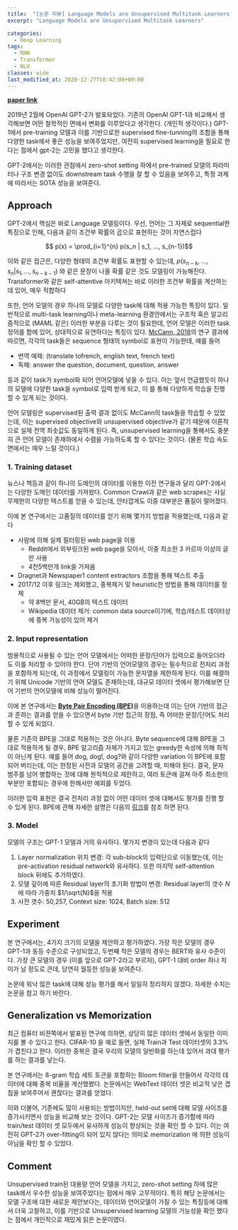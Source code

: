 ```yaml
---
title:  "[논문 리뷰] Language Models are Unsupervised Multitask Learners (OpenAI GPT-2)"
excerpt: "Language Models are Unsupervised Multitask Learners"

categories:
  - Deep Learning
tags:
  - RNN
  - Transformer
  - NLU
classes: wide
last_modified_at: 2020-12-27T10:42:00+09:00
---
```


__[paper link](https://d4mucfpksywv.cloudfront.net/better-language-models/language_models_are_unsupervised_multitask_learners.pdf)__  

2019년 2월에 OpenAI GPT-2가 발표돠었다. 기존의 OpenAI GPT-1과 비교해서 생각해보면 어떤 철학적인 면에서 변화를 이루었다고 생각한다. (개인적 생각이다.) GPT-1에서 pre-training 모델과 이를 기반으로한 supervised fine-tunning의 조합을 통해 다양한 task에서 좋은 성능을 보여주었지만, 여전히 supervised learning을 필요로 한다는 점에서 gpt-2는 고민을 했다고 생각한다.

GPT-2에서는 이러한 관점에서 zero-shot setting 하에서 pre-trained 모델의 파라미터나 구조 변경 없이도 downstream task 수행을 잘 할 수 있음을 보여주고, 특정 과제에 따라서는 SOTA 성능을 보여준다. 

## __Approach__
GPT-2에서 핵심은 바로 Language 모델링이다. 우선, 언어는 그 자체로 sequential한 특징으로 인해, 다음과 같이 조건부 확률의 곱으로 표현하는 것이 자연스럽다

$$ p(x) = \prod_{i=1}^{n} p(s_n | s_1, ..., s_{n-1})$$

이와 같은 접근은, 다양한 형태의 조건부 확률도 표현할 수 있는데, $p(s_{n-k},...,s_{n} | s_1, ..., s_{n-k-1})$ 와 같은 문장이 나올 확률 같은 것도 모델링이 가능해진다. Transformer와 같은 self-attentive 아키텍쳐는 바로 이러한 조건부 확률을 계산하는 데 있어, 매우 적합하다

또한, 언어 모델의 경우 하나의 모델로 다양한 task에 대해 적용 가능한 특징이 있다.  일반적으로 multi-task learning이나 meta-learning 환경안에서는 구조적 혹은 알고리즘적으로 (MAML 같은) 이러한 부분을 다루는  것이 필요한데, 언어 모델은 이러한 task 정의를 함에 있어, 상대적으로 유연하다는 특징이 있다.  [McCann, 2018](https://arxiv.org/abs/1806.08730)의 연구 결과에 따르면, 각각의 task들은 sequence 형태의 symbol로 표현이 가능한데, 예를 들어
- 번역 예제: (translate tofrench, english text, french text)
- 독해: answer the question, document, question, answer

등과 같이 task가 symbol화 되어 언어모델에 넣을 수 있다. 이는 앞서 언급했듯이 하나의 모델에 다양한 task을 symbol로 입력 받게 되고, 이 를 통해 다양하게 학습을 진행 할 수 있게 되는 것이다.

언어 모델링은 supervised된 출력 결과 없이도 McCann의 task들을 학습할 수 있었는데, 이는 supervised objective와 unsupervised objective가 같기 때문에 이론적으로 실제 전역 최솟값도 동일하게 된다. 즉, unsupervised learning을 통해서도 충분히 큰 언어 모델이 존재하에서 수렴을 가능하도록 할 수 있다는 것이다. (물론 학습 속도면에서는 매우 느릴 것이다.)

### 1. Training dataset
뉴스나 책등과 같이 하나의 도메인의 데이터를 이용한 이전 연구들과 달리 GPT-2에서는 다양한 도메인 데이터를 가져왔다. Common Crawl과 같은 web scrapes는 사실 무제한의 다양한 텍스트를 얻을 수 있는데, 안타깝게도 이중 대부분은 품질이 떨어졌다.

이에 본 연구에서는 고품질의 데이터를 얻기 위해 몇가지 방법을 적용했는데, 다음과 같다
- 사람에 의해 실제 필터링된 web page을 이용
  - Reddit에서 외부링크된 web page을 모아서, 이중 최소한 3 카르마 이상의 글만 사용
  - 4천5백만개 link을 가져옴
- Dragnet과  Newspaper1 content extractors 조합을 통해 텍스트 추출
- 2017/12 이후 링크는 제외했고, 중복제거 및 heuristic한 방법을 통해 데이터를 정제
  - 약 8백만 문서, 40GB의 텍스트 데이터 
  - Wikipedia 데이터 제거: common data source이기에, 학습/테스트 데이터상에 중복 가능성이 있어 제거

### 2. Input representation
범용적으로 사용될 수 있는 언어 모델에서는 어떠한 문장/단어가 입력으로 들어오더라도 이를 처리할 수 있어야 한다. 단어 기반의 언어모델의 경우는 필수적으로 전처리 과정을 포함하게 되는데, 이 과정에서 모델링이 가능한 문자열을 제한하게 된다. 이를 해결하기 위해 Unicode 기반의 언어 모델도 존재하는데, 대규모 데이터 셋에서 평가해보면 단어 기반의 언어모델에 비해 성능이 떨어진다.

이에 본 연구에서는 [__Byte Pair Encoding (BPE)__](https://arxiv.org/abs/1508.07909)을 이용하는데 이는 단어 기반의 접근과 준하는 결과를 얻을 수 있으면서 byte 기반 접근의 장점, 즉 어떠한 문장/단어도 처리 할 수 있게 되었다.

물론 기존의 BPE을 그대로 적용하는 것은 아니다. Byte sequence에 대해 BPE을 그대로 적용하게 될 경우, BPE 알고리즘 자체가 가지고 있는 greedy한 속성에 의해 최적이 아닌게 된다. 예를 들어 dog, dog!, dog?와 같이 다양한 variation 이 BPE에 포함되어 버리는데, 이는 한정된 사전과 모델의 공간을 고려할 때, 피해야 된다. 결국, 문자 범주를 넘어 병합하는 것에 대해 원칙적으로 제한하고, 여러 토큰에 걸쳐 아주 최소한의 부분만 포함되는 경우에 한해서만 예외를 두었다.

이러한 입력 표현은 결국 전처리 과정 없이 어떤 데이터 셋에 대해서도 평가를 진행 할 수 있게 된다. BPE에 관해 자세한 설명은 다음의 [링크](https://wikidocs.net/22592)를 참조 하면 된다.

### 3. Model
모델의 구조는 GPT-1 모델과 거의 유사하다. 몇가지 변경이 있는데 다음과 같다
1. Layer normalization 위치 변경: 각 sub-block의 입력단으로 이동했는데, 이는 pre-activation residual network와 유사하다. 또한 마지막 self-attention block 뒤에도 추가하였다.
1. 모델 깊이에 따른 Residual layer의 초기화 방법이 변경: Residual layer의 갯수 $N$에 따라 가중치 $1/\sqrt{N}$을 적용
1. 사전 갯수: 50,257, Context size: 1024, Batch size: 512

## __Experiment__
본 연구에서는, 4가지 크기의 모델을 제안하고 평가하였다. 가장 작은 모델의 경우 GPT-1과 동등 수준으로 구성되었고, 두번째 작은 모델의 경우는 BERT와 유사 수준이다. 가장 큰 모델의 경우 (이를 앞으로 GPT-2라고 부르자), GPT-1 대비 order 하나 차이가 날 정도로 큰데, 당연히 월등한 성능을 보여준다.

논문에 워낙 많은 task에 대해 성능 평가를 해서 일일히 정리하지 않겠다. 자세한 수치는 논문을 참고 하기 바란다. 

## __Generalization vs Memorization__
최근 컴퓨터 비젼쪽에서 발표된 연구에 의하면, 상당히 많은 데이터 셋에서 동일한 이미지를 볼 수 있다고 한다. CIFAR-10 을 예로 들면, 실제 Train과 Test 데이터셋의 3.3%가 겹친다고 한다. 이러한 중복은 결국 우리의 모델의 일반화를 하는데 있어서 과대 평가를 하는 결과를 낳는다. 

본 연구에서는 8-gram 학습 세트 토큰을 포함하는 Bloom filter을 만들어서 각각의 데이터에 대해 중복 비율을 계산했봤다. 논문에서는 WebText 데이터 셋은 비교적 낮은 겹침을 보여주어서 괜찮다는 결과를 얻었다.

이와 더불어, 기존에도 많이 사용되는 방법이지만, held-out set에 대해 모델 사이즈를 증가시키면서 성능을 비교해 보는 것이다. GPT-2는 모델 사이즈가 증가함에 따라 train/test 데이터 셋 모두에서 유사하게 성능이 향상되는 것을 확인 할 수 있다. 이는 여전히 GPT-2가 over-fitting이 되어 있지 않다는 의미로 memorization 에 의한 성능이 아님을 확인 할 수 있었다.

## __Comment__
Unsupervised train된 대용량 언어 모델을 가지고, zero-shot setting 하에 많은 task에서 우수한 성능을 보여주었다는 점에서 매우 고무적이다. 특히 해당 논문에서는 모델 구조에 대한 새로운 제안보다는, 데이터와 언어모델이 가질 수 있는 특징등에 대해서 더욱 고찰하고, 이를 기반으로 Unsupervised learning 모델의 가능성을 확인 했다는 점에서 개인적으로 재밌게 읽은 논문이였다. 
